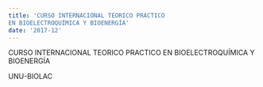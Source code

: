 ```yaml
---
title: 'CURSO INTERNACIONAL TEORICO PRACTICO
EN BIOELECTROQUÍMICA Y BIOENERGÍA'
date: '2017-12'
---
```


CURSO INTERNACIONAL TEORICO PRACTICO EN BIOELECTROQUÍMICA Y BIOENERGÍA


UNU-BIOLAC
